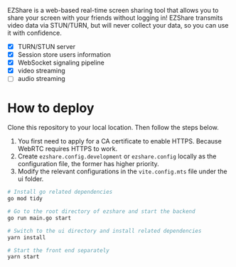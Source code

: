 EZShare is a web-based real-time screen sharing tool that allows you to share your screen with your friends without logging in! EZShare transmits video data via STUN/TURN, but will never collect your data, so you can use it with confidence.

- [x] TURN/STUN server
- [x] Session store users information
- [x] WebSocket signaling pipeline 
- [x] video streaming
- [ ] audio streaming

# How to deploy

Clone this repository to your local location. Then follow the steps below.

1. You first need to apply for a CA certificate to enable HTTPS. Because WebRTC requires HTTPS to work.
2. Create `ezshare.config.development` or `ezshare.config` locally as the configuration file, the former has higher priority.
3. Modify the relevant configurations in the `vite.config.mts` file under the ui folder.

``` bash
# Install go related dependencies
go mod tidy

# Go to the root directory of ezshare and start the backend
go run main.go start

# Switch to the ui directory and install related dependencies
yarn install

# Start the front end separately
yarn start
```
